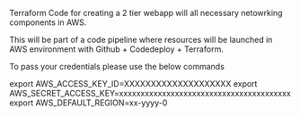 Terraform Code for creating a 2 tier webapp will all necessary netowrking components in AWS.

This will be part of a code pipeline where resources will be launched in AWS environment with Github + Codedeploy + Terraform. 

To pass your credentials please use the below commands

export AWS_ACCESS_KEY_ID=XXXXXXXXXXXXXXXXXXXX export AWS_SECRET_ACCESS_KEY=xxxxxxxxxxxxxxxxxxxxxxxxxxxxxxxxxxxxxxxx export AWS_DEFAULT_REGION=xx-yyyy-0